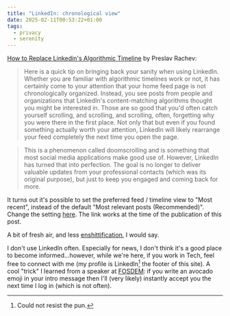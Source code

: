 ```yaml
---
title: "LinkedIn: chronological view"
date: 2025-02-11T00:53:22+01:00
tags:
  - privacy
  - serenity
---
```


[How to Replace Linkedin's Algorithmic Timeline](https://preslav.me/2025/01/28/howto-replace-linkedin-algorithmic-timeline/) by Preslav Rachev:

> Here is a quick tip on bringing back your sanity when using LinkedIn. Whether
> you are familiar with algorithmic timelines work or not, it has certainly come
> to your attention that your home feed page is not chronologically organized.
> Instead, you see posts from people and organizations that LinkedIn's
> content-matching algorithms thought you might be interested in. Those are so
> good that you'd often catch yourself scrolling, and scrolling, and scrolling,
> often, forgetting why you were there in the first place. Not only that but
> even if you found something actually worth your attention, LinkedIn will
> likely rearrange your feed completely the next time you open the page.

> This is a phenomenon called doomscrolling and is something that most social
> media applications make good use of. However, LinkedIn has turned that into
> perfection. The goal is no longer to deliver valuable updates from your
> professional contacts (which was its original purpose), but just to keep you
> engaged and coming back for more.

It turns out it's possible to set the preferred feed / timeline view to "Most
recent", instead of the default "Most relevant posts (Recommended)". Change the
setting
[here](https://www.linkedin.com/mypreferences/d/settings/preferred-view). The
link works at the time of the publication of this post.

A bit of fresh air, and less
[enshittification](https://en.wikipedia.org/wiki/Enshittification), I would say.

I don't use LinkedIn often. Especially for news, I don't think it's a good place
to become informed...however, while we're here, if you work in Tech, feel free
to connect with me (my profile is LinkedIn[^1] the footer of this site). A cool
"trick" I learned from a speaker at [FOSDEM](https://fosdem.org/): if you write
an avocado emoji in your intro message then I'll (very likely) instantly accept
you the next time I log in (which is not often).

[^1]: Could not resist the pun.

